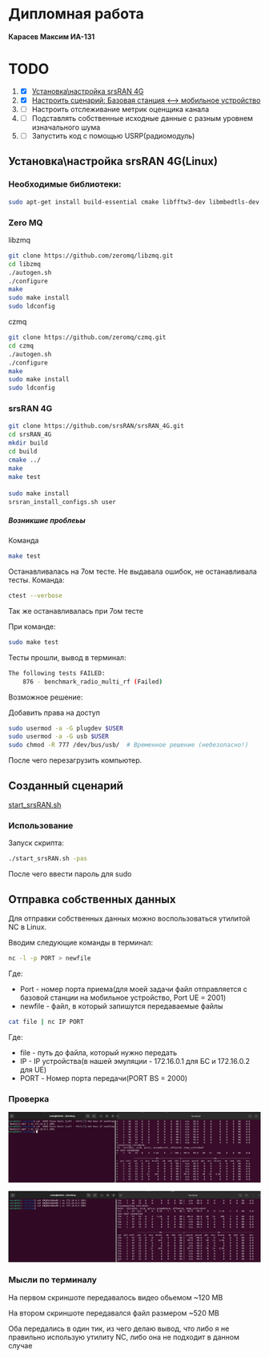 # Дипломная работа
#### Карасев Максим ИА-131

# TODO

1. -[x] [Установка\настройка srsRAN 4G](#установканастройка-srsran-4glinux)
2. -[x] [Настроить сценарий: Базовая станция <--> мобильное устройство](#созданный-сценарий)
3. -[ ] Настроить отслеживание метрик оценщика канала
4. -[ ] Подставлять собственные исходные данные с разным уровнем изначального шума
5. -[ ] Запустить код с помощью USRP(радиомодуль)

## Установка\настройка srsRAN 4G(Linux)

### Необходимые библиотеки:
```Bash
sudo apt-get install build-essential cmake libfftw3-dev libmbedtls-dev libboost-program-options-dev libconfig++-dev libsctp-dev
```

### Zero MQ

libzmq

```Bash
git clone https://github.com/zeromq/libzmq.git
cd libzmq
./autogen.sh
./configure
make
sudo make install
sudo ldconfig
```

czmq

```Bash
git clone https://github.com/zeromq/czmq.git
cd czmq
./autogen.sh
./configure
make
sudo make install
sudo ldconfig
```

### srsRAN 4G
```Bash
git clone https://github.com/srsRAN/srsRAN_4G.git
cd srsRAN_4G
mkdir build
cd build
cmake ../
make
make test

sudo make install
srsran_install_configs.sh user
```


##### Возникшие проблеьы
Команда
```Bash
make test
```

Останавливалась на 7ом тесте. Не выдавала ошибок, не останавливала тесты. Команда:
```Bash
ctest --verbose
```
Так же останавливалась при 7ом тесте

При команде:
```Bash
sudo make test
```
Тесты прошли, вывод в терминал:

```Bash
The following tests FAILED:
	876 - benchmark_radio_multi_rf (Failed)
```

Возможное решение:

Добавить права на доступ
```Bash
sudo usermod -a -G plugdev $USER
sudo usermod -a -G usb $USER
sudo chmod -R 777 /dev/bus/usb/  # Временное решение (небезопасно!)
```

После чего перезагрузить компьютер.


## Созданный сценарий

[start_srsRAN.sh](/start_srsRAN.sh)

### Использование

Запуск скрипта:

```Bash
./start_srsRAN.sh -pas
```
После чего ввести пароль для sudo


## Отправка собственных данных

Для отправки собственных данных можно воспользоваться утилитой NC в Linux.

Вводим следующие команды в терминал:

```Bash
nc -l -p PORT > newfile
```

Где:

- Port - номер порта приема(для моей задачи файл отправляется с базовой станции на мобильное устройство, Port UE = 2001)
- newfile - файл, в который запишутся передаваемые файлы

```Bash
cat file | nc IP PORT
```

Где:

- file - путь до файла, который нужно передать
- IP - IP устройства(в нашей эмуляции - 172.16.0.1 для БС и 172.16.0.2 для UE)
- PORT - Номер порта передачи(PORT BS = 2000)

### Проверка

![image](/third_party/NC_CAT_2001.jpg)

![image](/third_party/NC_CAT_500MB.png)

### Мысли по терминалу

На первом скриншоте передавалось видео обьемом ~120 MB

На втором скриншоте передавался файл размером ~520 MB

Оба передались в один тик, из чего делаю вывод, что либо я не правильно использую утилиту NC, либо она не подходит в данном случае